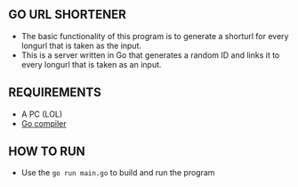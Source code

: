 ## GO URL SHORTENER
- The basic functionality of this program is to generate a shorturl for every longurl that is taken as the input.
- This is a server written in Go that generates a random ID and links it to every longurl that is taken as an input.

## REQUIREMENTS
- A PC (LOL)
- [Go compiler](https://go.dev/dl/)

## HOW TO RUN
- Use the `go run main.go` to build and run the program

